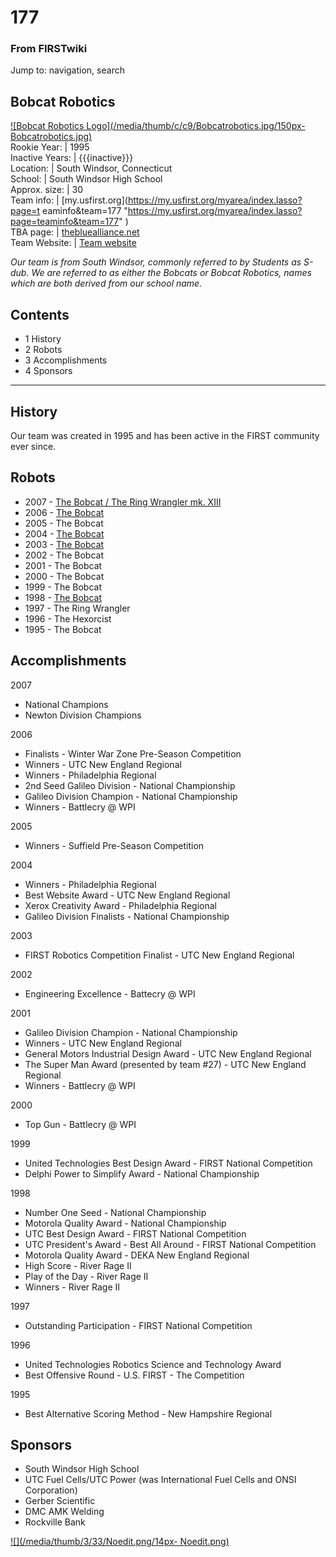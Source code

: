 # 177

### From FIRSTwiki

Jump to: navigation, search

Bobcat Robotics  
---  
[![Bobcat Robotics Logo](/media/thumb/c/c9/Bobcatrobotics.jpg/150px-
Bobcatrobotics.jpg)](/index.php/Image:Bobcatrobotics.jpg "Bobcat Robotics
Logo" )  
Rookie Year: | 1995  
Inactive Years: | {{{inactive}}}  
Location: | South Windsor, Connecticut  
School: | South Windsor High School  
Approx. size: | 30  
Team info: | [my.usfirst.org](https://my.usfirst.org/myarea/index.lasso?page=t
eaminfo&team=177
"https://my.usfirst.org/myarea/index.lasso?page=teaminfo&team=177" )  
TBA page: |
[thebluealliance.net](http://www.thebluealliance.net/tbatv/team.php?team=177
"http://www.thebluealliance.net/tbatv/team.php?team=177" )  
Team Website: | [Team website](http://www.bobcatrobotics.org
"http://www.bobcatrobotics.org" )  
  
  
_Our team is from South Windsor, commonly referred to by Students as S-dub. We
are referred to as either the Bobcats or Bobcat Robotics, names which are both
derived from our school name._

## Contents

  * 1 History
  * 2 Robots
  * 3 Accomplishments
  * 4 Sponsors  
---  
  

## History

Our team was created in 1995 and has been active in the FIRST community ever
since.


## Robots

  * 2007 - [The Bobcat / The Ring Wrangler mk. XIII](http://www.chiefdelphi.com/media/photos/28222 "http://www.chiefdelphi.com/media/photos/28222" )
  * 2006 - [The Bobcat](http://www.chiefdelphi.com/media/photos/23618 "http://www.chiefdelphi.com/media/photos/23618" )
  * 2005 - The Bobcat 
  * 2004 - [The Bobcat](http://www.chiefdelphi.com/media/photos/18221 "http://www.chiefdelphi.com/media/photos/18221" )
  * 2003 - [The Bobcat](http://www.chiefdelphi.com/media/photos/14983 "http://www.chiefdelphi.com/media/photos/14983" )
  * 2002 - The Bobcat 
  * 2001 - The Bobcat 
  * 2000 - The Bobcat 
  * 1999 - The Bobcat 
  * 1998 - [The Bobcat](http://www.chiefdelphi.com/media/photos/22601 "http://www.chiefdelphi.com/media/photos/22601" )
  * 1997 - The Ring Wrangler 
  * 1996 - The Hexorcist 
  * 1995 - The Bobcat 


## Accomplishments

2007

  * National Champions 
  * Newton Division Champions 

2006

  * Finalists - Winter War Zone Pre-Season Competition 
  * Winners - UTC New England Regional 
  * Winners - Philadelphia Regional 
  * 2nd Seed Galileo Division - National Championship 
  * Galileo Division Champion - National Championship 
  * Winners - Battlecry @ WPI 

2005

  * Winners - Suffield Pre-Season Competition 

2004

  * Winners - Philadelphia Regional 
  * Best Website Award - UTC New England Regional 
  * Xerox Creativity Award - Philadelphia Regional 
  * Galileo Division Finalists - National Championship 

2003

  * FIRST Robotics Competition Finalist - UTC New England Regional 

2002

  * Engineering Excellence - Battecry @ WPI 

2001

  * Galileo Division Champion - National Championship 
  * Winners - UTC New England Regional 
  * General Motors Industrial Design Award - UTC New England Regional 
  * The Super Man Award (presented by team #27) - UTC New England Regional 
  * Winners - Battlecry @ WPI 

2000

  * Top Gun - Battlecry @ WPI 

1999

  * United Technologies Best Design Award - FIRST National Competition 
  * Delphi Power to Simplify Award - National Championship 

1998

  * Number One Seed - National Championship 
  * Motorola Quality Award - National Championship 
  * UTC Best Design Award - FIRST National Competition 
  * UTC President's Award - Best All Around - FIRST National Competition 
  * Motorola Quality Award - DEKA New England Regional 
  * High Score - River Rage II 
  * Play of the Day - River Rage II 
  * Winners - River Rage II 

1997

  * Outstanding Participation - FIRST National Competition 

1996

  * United Technologies Robotics Science and Technology Award 
  * Best Offensive Round - U.S. FIRST - The Competition 

1995

  * Best Alternative Scoring Method - New Hampshire Regional 


## Sponsors

  * South Windsor High School 
  * UTC Fuel Cells/UTC Power (was International Fuel Cells and ONSI Corporation) 
  * Gerber Scientific 
  * DMC AMK Welding 
  * Rockville Bank 

[![](/media/thumb/3/33/Noedit.png/14px-
Noedit.png)](/index.php/Image:Noedit.png "" )

